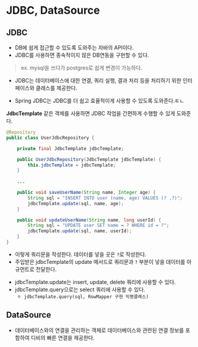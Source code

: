 # JDBC, DataSource

## JDBC
- DB에 쉽게 접근할 수 있도록 도와주는 자바의 API이다.
- JDBC를 사용하면 종속적이지 않은 DB연동을 구현할 수 있다.
> ex. mysql을 쓰다가 postgres로 쉽게 변경이 가능하다.
- JDBC는 데이터베이스에 대한 연결, 쿼리 실행, 결과 처리 등을 처리하기 위한 인터페이스와 클래스를 제공한다.

* Spring JDBC는 JDBC를 더 쉽고 효율적이게 사용할 수 있도록 도와준다.ㅌㄴ

**JdbcTemplate** 같은 객체를 사용하면 JDBC 작업을 간편하게 수행할 수 있게 도와준다.

```java
@Repository
public class UserJdbcRepository {

    private final JdbcTemplate jdbcTemplate;

    public UserJdbcRepository(JdbcTemplate jdbcTemplate) {
        this.jdbcTemplate = jdbcTemplate;
    }
    
    ...

    public void saveUserName(String name, Integer age) {
        String sql = "INSERT INTO user (name, age) VALUES (? ,?)";
        jdbcTemplate.update(sql, name, age);
    }

    public void updateUserName(String name, long userId) {
        String sql = "UPDATE user SET name = ? WHERE id = ?";
        jdbcTemplate.update(sql, name, userId);
    }
}
```

- 이렇게 쿼리문을 작성한다. 데이터를 넣을 곳은 `?`로 작성한다. 
- 주입받은 jdbcTemplate의 update 메서드로 쿼리문과 `?` 부분이 넣을 데이터를 아규먼트로 전달한다.

* jdbcTemplate.update는 insert, update, delete 쿼리에 사용할 수 있다.
* jdbcTemplate.query으로는 select 쿼리에 사용할 수 있다.
  - ```jdbcTemplate.query(sql, RowMapper 구현 익명클래스)```

## DataSource

- 데이터베이스와의 연결을 관리하는 객체로 데이터베이스와 관련된 연결 정보를 포함하여 디비의 빠른 연결을 제공한다.

